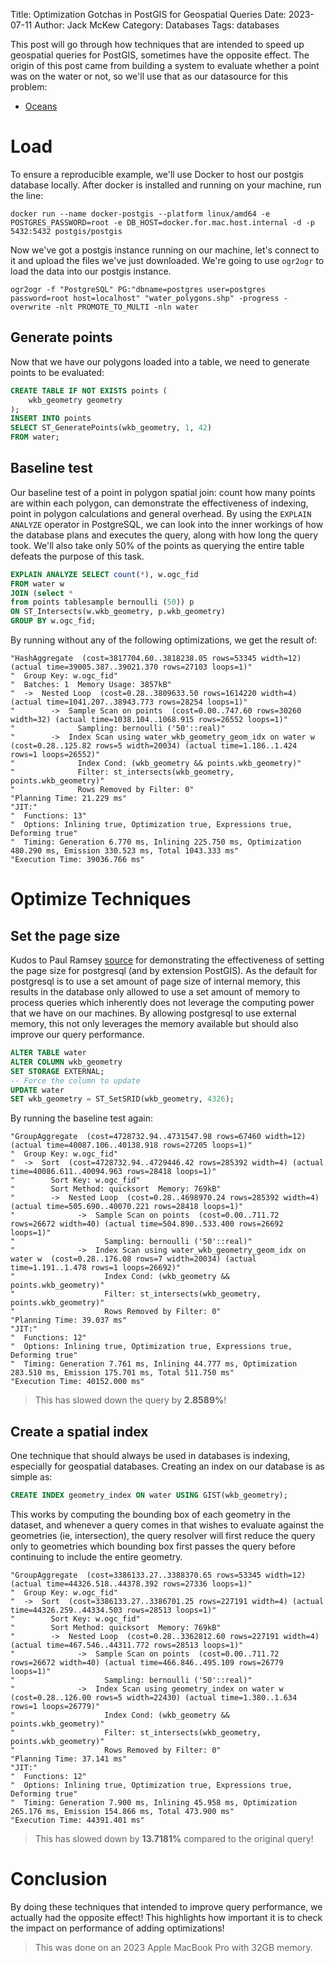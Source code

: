 Title: Optimization Gotchas in PostGIS for Geospatial Queries
Date: 2023-07-11
Author: Jack McKew
Category: Databases
Tags: databases

This post will go through how techniques that are intended to speed up geospatial queries for PostGIS, sometimes have the opposite effect. The origin of this post came from building a system to evaluate whether a point was on the water or not, so we'll use that as our datasource for this problem:

- [Oceans](https://osmdata.openstreetmap.de/download/water-polygons-split-4326.zip)

# Load

To ensure a reproducible example, we'll use Docker to host our postgis database locally. After docker is installed and running on your machine, run the line:

`docker run --name docker-postgis --platform linux/amd64 -e POSTGRES_PASSWORD=root -e DB_HOST=docker.for.mac.host.internal -d -p 5432:5432 postgis/postgis`

Now we've got a postgis instance running on our machine, let's connect to it and upload the files we've just downloaded. We're going to use `ogr2ogr` to load the data into our postgis instance.

`ogr2ogr -f "PostgreSQL" PG:"dbname=postgres user=postgres password=root host=localhost" "water_polygons.shp" -progress -overwrite -nlt PROMOTE_TO_MULTI -nln water`

## Generate points

Now that we have our polygons loaded into a table, we need to generate points to be evaluated:

``` sql
CREATE TABLE IF NOT EXISTS points (
    wkb_geometry geometry
);
INSERT INTO points
SELECT ST_GeneratePoints(wkb_geometry, 1, 42)
FROM water;
```

## Baseline test

Our baseline test of a point in polygon spatial join: count how many points are within each polygon, can demonstrate the effectiveness of indexing, point in polygon calculations and general overhead. By using the `EXPLAIN ANALYZE` operator in PostgreSQL, we can look into the inner workings of how the database plans and executes the query, along with how long the query took. We'll also take only 50% of the points as querying the entire table defeats the purpose of this task.

``` sql
EXPLAIN ANALYZE SELECT count(*), w.ogc_fid
FROM water w
JOIN (select *
from points tablesample bernoulli (50)) p
ON ST_Intersects(w.wkb_geometry, p.wkb_geometry)
GROUP BY w.ogc_fid;
```

By running without any of the following optimizations, we get the result of:

``` text
"HashAggregate  (cost=3817704.60..3818238.05 rows=53345 width=12) (actual time=39005.387..39021.370 rows=27103 loops=1)"
"  Group Key: w.ogc_fid"
"  Batches: 1  Memory Usage: 3857kB"
"  ->  Nested Loop  (cost=0.28..3809633.50 rows=1614220 width=4) (actual time=1041.207..38943.773 rows=28254 loops=1)"
"        ->  Sample Scan on points  (cost=0.00..747.60 rows=30260 width=32) (actual time=1038.104..1068.915 rows=26552 loops=1)"
"              Sampling: bernoulli ('50'::real)"
"        ->  Index Scan using water_wkb_geometry_geom_idx on water w  (cost=0.28..125.82 rows=5 width=20034) (actual time=1.186..1.424 rows=1 loops=26552)"
"              Index Cond: (wkb_geometry && points.wkb_geometry)"
"              Filter: st_intersects(wkb_geometry, points.wkb_geometry)"
"              Rows Removed by Filter: 0"
"Planning Time: 21.229 ms"
"JIT:"
"  Functions: 13"
"  Options: Inlining true, Optimization true, Expressions true, Deforming true"
"  Timing: Generation 6.770 ms, Inlining 225.750 ms, Optimization 480.290 ms, Emission 330.523 ms, Total 1043.333 ms"
"Execution Time: 39036.766 ms"
```

# Optimize Techniques

## Set the page size

Kudos to Paul Ramsey [source](http://blog.cleverelephant.ca/2018/09/postgis-external-storage.html) for demonstrating the effectiveness of setting the page size for postgresql (and by extension PostGIS). As the default for postgresql is to use a set amount of page size of internal memory, this results in the database only allowed to use a set amount of memory to process queries which inherently does not leverage the computing power that we have on our machines. By allowing postgresql to use external memory, this not only leverages the memory available but should also improve our query performance.

``` sql
ALTER TABLE water
ALTER COLUMN wkb_geometry
SET STORAGE EXTERNAL;
-- Force the column to update
UPDATE water
SET wkb_geometry = ST_SetSRID(wkb_geometry, 4326);
```

By running the baseline test again:

``` text
"GroupAggregate  (cost=4728732.94..4731547.98 rows=67460 width=12) (actual time=40087.106..40138.918 rows=27205 loops=1)"
"  Group Key: w.ogc_fid"
"  ->  Sort  (cost=4728732.94..4729446.42 rows=285392 width=4) (actual time=40086.611..40094.963 rows=28418 loops=1)"
"        Sort Key: w.ogc_fid"
"        Sort Method: quicksort  Memory: 769kB"
"        ->  Nested Loop  (cost=0.28..4698970.24 rows=285392 width=4) (actual time=505.690..40070.221 rows=28418 loops=1)"
"              ->  Sample Scan on points  (cost=0.00..711.72 rows=26672 width=40) (actual time=504.890..533.400 rows=26692 loops=1)"
"                    Sampling: bernoulli ('50'::real)"
"              ->  Index Scan using water_wkb_geometry_geom_idx on water w  (cost=0.28..176.08 rows=7 width=20034) (actual time=1.191..1.478 rows=1 loops=26692)"
"                    Index Cond: (wkb_geometry && points.wkb_geometry)"
"                    Filter: st_intersects(wkb_geometry, points.wkb_geometry)"
"                    Rows Removed by Filter: 0"
"Planning Time: 39.037 ms"
"JIT:"
"  Functions: 12"
"  Options: Inlining true, Optimization true, Expressions true, Deforming true"
"  Timing: Generation 7.761 ms, Inlining 44.777 ms, Optimization 283.510 ms, Emission 175.701 ms, Total 511.750 ms"
"Execution Time: 40152.000 ms"
```

> This has slowed down the query by **2.8589%**!

## Create a spatial index

One technique that should always be used in databases is indexing, especially for geospatial databases. Creating an index on our database is as simple as:

``` sql
CREATE INDEX geometry_index ON water USING GIST(wkb_geometry);
```

This works by computing the bounding box of each geometry in the dataset, and whenever a query comes in that wishes to evaluate against the geometries (ie, intersection), the query resolver will first reduce the query only to geometries which bounding box first passes the query before continuing to include the entire geometry.

``` text
"GroupAggregate  (cost=3386133.27..3388370.65 rows=53345 width=12) (actual time=44326.518..44378.392 rows=27336 loops=1)"
"  Group Key: w.ogc_fid"
"  ->  Sort  (cost=3386133.27..3386701.25 rows=227191 width=4) (actual time=44326.259..44334.503 rows=28513 loops=1)"
"        Sort Key: w.ogc_fid"
"        Sort Method: quicksort  Memory: 769kB"
"        ->  Nested Loop  (cost=0.28..3362812.60 rows=227191 width=4) (actual time=467.546..44311.772 rows=28513 loops=1)"
"              ->  Sample Scan on points  (cost=0.00..711.72 rows=26672 width=40) (actual time=466.846..495.109 rows=26779 loops=1)"
"                    Sampling: bernoulli ('50'::real)"
"              ->  Index Scan using geometry_index on water w  (cost=0.28..126.00 rows=5 width=22430) (actual time=1.380..1.634 rows=1 loops=26779)"
"                    Index Cond: (wkb_geometry && points.wkb_geometry)"
"                    Filter: st_intersects(wkb_geometry, points.wkb_geometry)"
"                    Rows Removed by Filter: 0"
"Planning Time: 37.141 ms"
"JIT:"
"  Functions: 12"
"  Options: Inlining true, Optimization true, Expressions true, Deforming true"
"  Timing: Generation 7.900 ms, Inlining 45.958 ms, Optimization 265.176 ms, Emission 154.866 ms, Total 473.900 ms"
"Execution Time: 44391.401 ms"
```

> This has slowed down by **13.7181%** compared to the original query!

# Conclusion

By doing these techniques that intended to improve query performance, we actually had the opposite effect! This highlights how important it is to check the impact on performance of adding optimizations!

> This was done on an 2023 Apple MacBook Pro with 32GB memory.